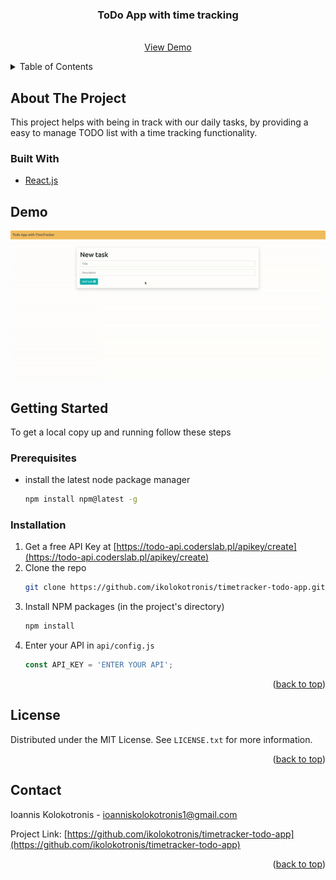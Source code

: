 <div id="top"></div>

<h3 align="center">ToDo App with time tracking</h3>

  <p align="center">
    <br />
    <a href="#demo">View Demo</a>
  </p>
</div>



<!-- TABLE OF CONTENTS -->
<details>
  <summary>Table of Contents</summary>
  <ol>
    <li>
      <a href="#about-the-project">About The Project</a>
      <ul>
        <li><a href="#built-with">Built With</a></li>
      </ul>
    </li>
    <li>
      <a href="#getting-started">Getting Started</a>
      <ul>
        <li><a href="#prerequisites">Prerequisites</a></li>
        <li><a href="#installation">Installation</a></li>
      </ul>
    </li>
    <li><a href="#license">License</a></li>
    <li><a href="#contact">Contact</a></li>
  </ol>
</details>



<!-- ABOUT THE PROJECT -->
## About The Project

This project helps with being in track with our daily tasks, by providing a easy to manage TODO list with a time tracking functionality.


### Built With

* [React.js](https://reactjs.org/)


## Demo

![App demo gif](media/gifs/timetracker-todo-app.gif)

<!-- GETTING STARTED -->
## Getting Started

To get a local copy up and running follow these steps

### Prerequisites

* install the latest node package manager
  ```sh
  npm install npm@latest -g
  ```
### Installation

1. Get a free API Key at [https://todo-api.coderslab.pl/apikey/create](https://todo-api.coderslab.pl/apikey/create)
2. Clone the repo
   ```sh
   git clone https://github.com/ikolokotronis/timetracker-todo-app.git
   ```
3. Install NPM packages (in the project's directory)
   ```sh
   npm install
   ```
4. Enter your API in `api/config.js`
   ```js
   const API_KEY = 'ENTER YOUR API';
   ```

<p align="right">(<a href="#top">back to top</a>)</p>



<!-- LICENSE -->
## License

Distributed under the MIT License. See `LICENSE.txt` for more information.

<p align="right">(<a href="#top">back to top</a>)</p>



<!-- CONTACT -->

## Contact
Ioannis Kolokotronis - ioanniskolokotronis1@gmail.com

Project Link: [https://github.com/ikolokotronis/timetracker-todo-app](https://github.com/ikolokotronis/timetracker-todo-app)

<p align="right">(<a href="#top">back to top</a>)</p>

